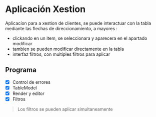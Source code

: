 # Aplicación Xestion

Aplicacíon para a xestion de clientes, se puede interactuar con la tabla mediante las flechas de direccionamiento, a mayores :

- clickando en un item, se seleccionara y aparecera en el apartado modificar
- tambien se pueden modificar directamente en la tabla
- interfaz filtros, con multiples filtros para aplicar

## Programa
- [x] Control de errores
- [x] TableModel 
- [x] Render y editor
- [x] Filtros 

> Los filtros se pueden aplicar simultaneamente 


